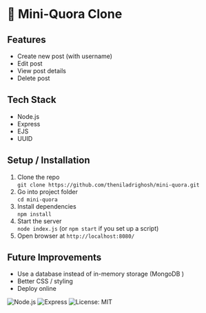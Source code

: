 # 🧠 Mini-Quora Clone

## Features
- Create new post (with username)
- Edit post
- View post details
- Delete post

## Tech Stack
- Node.js
- Express
- EJS 
- UUID

## Setup / Installation

1. Clone the repo  
   `git clone https://github.com/theniladrighosh/mini-quora.git`
2. Go into project folder  
   `cd mini-quora`
3. Install dependencies  
   `npm install`
4. Start the server  
   `node index.js`  (or `npm start` if you set up a script)
5. Open browser at `http://localhost:8080/`

## Future Improvements

- Use a database instead of in-memory storage (MongoDB )
- Better CSS / styling
- Deploy online 


![Node.js](https://img.shields.io/badge/Node.js-18.x-brightgreen?logo=node.js)
![Express](https://img.shields.io/badge/Express.js-4.x-lightgrey?logo=express)
![License: MIT](https://img.shields.io/badge/License-MIT-blue.svg)
